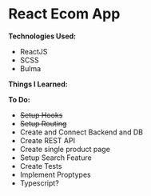 <h1>React Ecom App</h1>

<strong>Technologies Used:</strong>

- ReactJS
- SCSS
- Bulma

<strong>Things I Learned:</strong>

<strong>To Do:</strong>

- <s>Setup Hooks</s>
- <s>Setup Routing</s>
- Create and Connect Backend and DB
- Create REST API
- Create single product page
- Setup Search Feature
- Create Tests
- Implement Proptypes
- Typescript?
